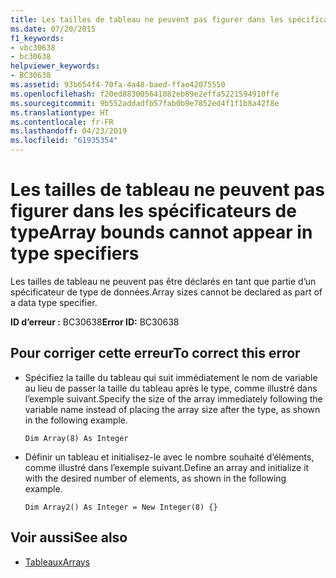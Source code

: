 ```yaml
---
title: Les tailles de tableau ne peuvent pas figurer dans les spécificateurs de type
ms.date: 07/20/2015
f1_keywords:
- vbc30638
- bc30638
helpviewer_keywords:
- BC30638
ms.assetid: 93b654f4-70fa-4a48-baed-ffae42075550
ms.openlocfilehash: f20ed883005641082eb89e2effa5221594910ffe
ms.sourcegitcommit: 9b552addadfb57fab0b9e7852ed4f1f1b8a42f8e
ms.translationtype: HT
ms.contentlocale: fr-FR
ms.lasthandoff: 04/23/2019
ms.locfileid: "61935354"
---
```

# <a name="array-bounds-cannot-appear-in-type-specifiers"></a><span data-ttu-id="ffa35-102">Les tailles de tableau ne peuvent pas figurer dans les spécificateurs de type</span><span class="sxs-lookup"><span data-stu-id="ffa35-102">Array bounds cannot appear in type specifiers</span></span>
<span data-ttu-id="ffa35-103">Les tailles de tableau ne peuvent pas être déclarés en tant que partie d’un spécificateur de type de données.</span><span class="sxs-lookup"><span data-stu-id="ffa35-103">Array sizes cannot be declared as part of a data type specifier.</span></span>  
  
 <span data-ttu-id="ffa35-104">**ID d’erreur :** BC30638</span><span class="sxs-lookup"><span data-stu-id="ffa35-104">**Error ID:** BC30638</span></span>  
  
## <a name="to-correct-this-error"></a><span data-ttu-id="ffa35-105">Pour corriger cette erreur</span><span class="sxs-lookup"><span data-stu-id="ffa35-105">To correct this error</span></span>  
  
- <span data-ttu-id="ffa35-106">Spécifiez la taille du tableau qui suit immédiatement le nom de variable au lieu de passer la taille du tableau après le type, comme illustré dans l’exemple suivant.</span><span class="sxs-lookup"><span data-stu-id="ffa35-106">Specify the size of the array immediately following the variable name instead of placing the array size after the type, as shown in the following example.</span></span>  
  
    ```  
    Dim Array(8) As Integer   
    ```  
  
- <span data-ttu-id="ffa35-107">Définir un tableau et initialisez-le avec le nombre souhaité d’éléments, comme illustré dans l’exemple suivant.</span><span class="sxs-lookup"><span data-stu-id="ffa35-107">Define an array and initialize it with the desired number of elements, as shown in the following example.</span></span>  
  
    ```  
    Dim Array2() As Integer = New Integer(8) {}  
    ```  
  
## <a name="see-also"></a><span data-ttu-id="ffa35-108">Voir aussi</span><span class="sxs-lookup"><span data-stu-id="ffa35-108">See also</span></span>

- [<span data-ttu-id="ffa35-109">Tableaux</span><span class="sxs-lookup"><span data-stu-id="ffa35-109">Arrays</span></span>](../../../visual-basic/programming-guide/language-features/arrays/index.md)
